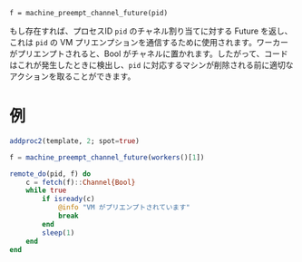 ```
f = machine_preempt_channel_future(pid)
```

もし存在すれば、プロセスID `pid` のチャネル割り当てに対する Future を返し、これは `pid` の VM プリエンプションを通信するために使用されます。ワーカーがプリエンプトされると、Bool がチャネルに置かれます。したがって、コードはこれが発生したときに検出し、`pid` に対応するマシンが削除される前に適切なアクションを取ることができます。

# 例

```julia
addproc2(template, 2; spot=true)

f = machine_preempt_channel_future(workers()[1])

remote_do(pid, f) do
    c = fetch(f)::Channel{Bool}
    while true
        if isready(c)
            @info "VM がプリエンプトされています"
            break
        end
        sleep(1)
    end
end
```
